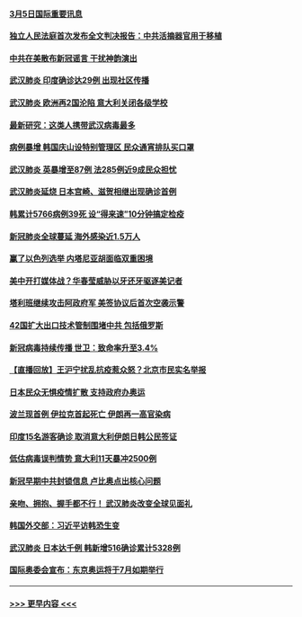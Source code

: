 #### [3月5日国际重要讯息](../pages/prog202/a102792420.md?t=03051931) 
#### [独立人民法庭首次发布全文判决报告：中共活摘器官用于移植](../pages/prog202/a102792401.md?t=03051931) 
#### [中共在美散布新冠谣言 干扰神韵演出](../pages/prog202/a102792386.md?t=03051931) 
#### [武汉肺炎 印度确诊达29例 出现社区传播](../pages/prog202/a102792349.md?t=03051931) 
#### [武汉肺炎 欧洲再2国沦陷 意大利关闭各级学校](../pages/prog202/a102792333.md?t=03051931) 
#### [最新研究：这类人携带武汉病毒最多](../pages/prog202/a102792332.md?t=03051931) 
#### [病例暴增 韩国庆山设特别管理区 民众通宵排队买口罩](../pages/prog202/a102792310.md?t=03051931) 
#### [武汉肺炎 英暴增至87例 法285例近9成民众担忧](../pages/prog202/a102792200.md?t=03051931) 
#### [武汉肺炎延烧 日本宫崎、滋贺相继出现确诊首例](../pages/prog202/a102792170.md?t=03051931) 
#### [韩累计5766病例39死 设“得来速”10分钟搞定检疫](../pages/prog202/a102792109.md?t=03051931) 
#### [新冠肺炎全球蔓延 海外感染近1.5万人](../pages/prog202/a102792022.md?t=03051931) 
#### [赢了以色列选举 内塔尼亚胡面临双重困境](../pages/prog202/a102792017.md?t=03051931) 
#### [美中开打媒体战？华春莹威胁以牙还牙驱逐美记者](../pages/prog202/a102791898.md?t=03051931) 
#### [塔利班继续攻击阿政府军 美签协议后首次空袭示警](../pages/prog202/a102791905.md?t=03051931) 
#### [42国扩大出口技术管制围堵中共 包括俄罗斯](../pages/prog202/a102791820.md?t=03051931) 
#### [新冠病毒持续传播 世卫：致命率升至3.4%](../pages/prog202/a102791822.md?t=03051931) 
#### [【直播回放】王沪宁扰乱抗疫惹众怒？北京市民实名举报](../pages/prog202/a102789799.md?t=03051931) 
#### [日本民众无惧疫情扩散 支持政府办奥运](../pages/prog202/a102791580.md?t=03051931) 
#### [波兰现首例 伊拉克首起死亡 伊朗再一高官染病](../pages/prog202/a102791525.md?t=03051931) 
#### [印度15名游客确诊 取消意大利伊朗日韩公民签证](../pages/prog202/a102791475.md?t=03051931) 
#### [低估病毒误判情势 意大利11天暴冲2500例](../pages/prog202/a102791348.md?t=03051931) 
#### [新冠早期中共封锁信息 卢比奥点出核心问题](../pages/prog202/a102791383.md?t=03051931) 
#### [亲吻、拥抱、握手都不行！ 武汉肺炎改变全球见面礼](../pages/prog202/a102791314.md?t=03051931) 
#### [韩国外交部：习近平访韩恐生变](../pages/prog202/a102791303.md?t=03051931) 
#### [武汉肺炎 日本达千例 韩新增516确诊累计5328例](../pages/prog202/a102791290.md?t=03051931) 
#### [国际奥委会宣布：东京奥运将于7月如期举行](../pages/prog202/a102791284.md?t=03051931) 

----
#### [ >>> 更早内容 <<< ](../indexes/prog202-earlier.md)
